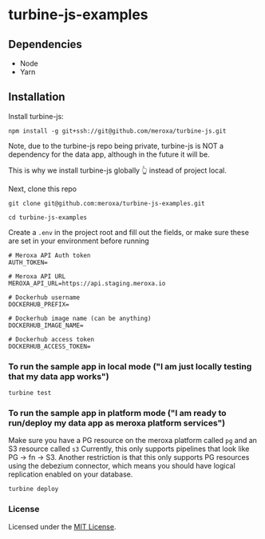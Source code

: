 # turbine-js-examples

## Dependencies
- Node
- Yarn

## Installation
Install turbine-js:
```
npm install -g git+ssh://git@github.com/meroxa/turbine-js.git
```
Note, due to the turbine-js repo being private, turbine-js is NOT a dependency for the data app, although in the future it will be.

This is why we install turbine-js globally 👆 instead of project local.

Next, clone this repo
```
git clone git@github.com:meroxa/turbine-js-examples.git

cd turbine-js-examples
```

Create a `.env` in the project root and fill out the fields, or make sure these are set in your environment before running
```
# Meroxa API Auth token
AUTH_TOKEN=

# Meroxa API URL
MEROXA_API_URL=https://api.staging.meroxa.io

# Dockerhub username
DOCKERHUB_PREFIX=

# Dockerhub image name (can be anything)
DOCKERHUB_IMAGE_NAME=

# Dockerhub access token
DOCKERHUB_ACCESS_TOKEN=
```

### To run the sample app in local mode ("I am just locally testing that my data app works")
```
turbine test
```

### To run the sample app in platform mode ("I am ready to run/deploy my data app as meroxa platform services")
Make sure you have a PG resource on the meroxa platform called `pg` and an S3 resource called `s3`
Currently, this only supports pipelines that look like PG -> fn -> S3. Another restriction is that this only supports PG resources using the debezium connector, which means you should have logical replication enabled on your database.

```
turbine deploy
```

### License

Licensed under the [MIT License](./LICENSE).
